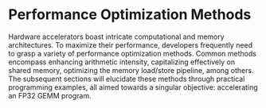 # Performance Optimization Methods

Hardware accelerators boast intricate computational and memory
architectures. To maximize their performance, developers frequently need
to grasp a variety of performance optimization methods. Common methods
encompass enhancing arithmetic intensity, capitalizing effectively on
shared memory, optimizing the memory load/store pipeline, among others.
The subsequent sections will elucidate these methods through practical
programming examples, all aimed towards a singular objective:
accelerating an FP32 GEMM program.
